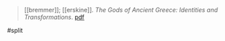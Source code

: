 > [[bremmer]]; [[erskine]]. *The Gods of Ancient Greece: Identities and Transformations*. [pdf](a/j-bremmer-a-erskine2010.pdf)

#split 